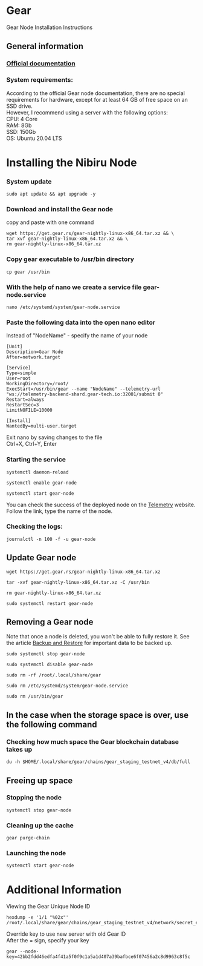 # Gear
Gear Node Installation Instructions </br>
## General information </br>
### [Official documentation](https://wiki.gear-tech.io/docs/node/setting-up)
### System requirements:</br>
According to the official Gear node documentation, there are no special requirements for hardware, except for at least 64 GB of free space on an SSD drive. </br>
However, I recommend using a server with the following options: </br>
CPU: 4 Core </br>
RAM: 8Gb </br>
SSD: 150Gb </br>
OS: Ubuntu 20.04 LTS </br>
# Installing the Nibiru Node </br>
### System update
```
sudo apt update && apt upgrade -y
```
### Download and install the Gear node </br>
copy and paste with one command </br>
```
wget https://get.gear.rs/gear-nightly-linux-x86_64.tar.xz && \
tar xvf gear-nightly-linux-x86_64.tar.xz && \
rm gear-nightly-linux-x86_64.tar.xz
```
### Copy gear executable to /usr/bin directory 
```
cp gear /usr/bin
```
### With the help of nano we create a service file gear-node.service
```
nano /etc/systemd/system/gear-node.service
```
### Paste the following data into the open nano editor </br>
Instead of "NodeName" - specify the name of your node
```
[Unit]
Description=Gear Node
After=network.target

[Service]
Type=simple
User=root
WorkingDirectory=/root/
ExecStart=/usr/bin/gear --name "NodeName" --telemetry-url "ws://telemetry-backend-shard.gear-tech.io:32001/submit 0"
Restart=always
RestartSec=3
LimitNOFILE=10000

[Install]
WantedBy=multi-user.target
```
Exit nano by saving changes to the file </br>
Ctrl+X, Ctrl+Y, Enter
### Starting the service
```
systemctl daemon-reload
```
```
systemctl enable gear-node
```
```
systemctl start gear-node
```
You can check the success of the deployed node on the [Telemetry](https://telemetry.gear-tech.io) website. </br>
Follow the link, type the name of the node.
### Checking the logs:
```
journalctl -n 100 -f -u gear-node
```
## Update Gear node
```
wget https://get.gear.rs/gear-nightly-linux-x86_64.tar.xz
```
```
tar -xvf gear-nightly-linux-x86_64.tar.xz -C /usr/bin
```
```
rm gear-nightly-linux-x86_64.tar.xz
```
```
sudo systemctl restart gear-node
```
## Removing a Gear node
Note that once a node is deleted, you won't be able to fully restore it. See the article [Backup and Restore](https://wiki.gear-tech.io/docs/node/backup-restore) for important data to be backed up.
```
sudo systemctl stop gear-node
```
```
sudo systemctl disable gear-node
```
```
sudo rm -rf /root/.local/share/gear
```
```
sudo rm /etc/systemd/system/gear-node.service
```
```
sudo rm /usr/bin/gear
```

## In the case when the storage space is over, use the following command
### Checking how much space the Gear blockchain database takes up
```
du -h $HOME/.local/share/gear/chains/gear_staging_testnet_v4/db/full
```
## Freeing up space
### Stopping the node
```
systemctl stop gear-node
```
### Cleaning up the cache
```
gear purge-chain
```
### Launching the node
```
systemctl start gear-node
```
# Additional Information
Viewing the Gear Unique Node ID
```
hexdump -e '1/1 "%02x"' /root/.local/share/gear/chains/gear_staging_testnet_v4/network/secret_ed25519
```
Override key to use new server with old Gear ID </br>
After the = sign, specify your key
```
gear --node-key=42bb2fdd46edfa4f41a5f0f9c1a5a1d407a39bafbce6f07456a2c8d9963c8f5c
```

